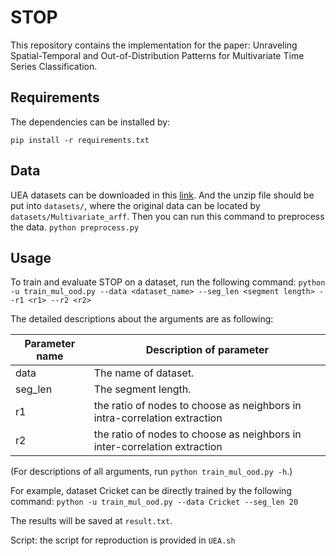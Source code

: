 # STOP
This repository contains the implementation for the paper: Unraveling Spatial-Temporal and Out-of-Distribution Patterns for Multivariate
Time Series Classification.

## Requirements
The dependencies can be installed by: 

```pip install -r requirements.txt```

## Data
UEA datasets can be downloaded in this [link](http://www.timeseriesclassification.com/). And the unzip file should be put into `datasets/`, where the original data can be located by `datasets/Multivariate_arff`.
Then you can run this command to preprocess the data.
```python preprocess.py```

## Usage
To train and evaluate STOP on a dataset, run the following command:
```python -u train_mul_ood.py --data <dataset_name> --seg_len <segment length> --r1 <r1> --r2 <r2>```

The detailed descriptions about the arguments are as following:


| Parameter name | Description of parameter                                                  |
|----------------|---------------------------------------------------------------------------|
| data           | The name of dataset.                                                      |
| seg_len        | The segment length.                                                       |
| r1             | the ratio of nodes to choose as neighbors in intra-correlation extraction |
| r2             | the ratio of nodes to choose as neighbors in inter-correlation extraction |                                                                    |

(For descriptions of all arguments, run `python train_mul_ood.py -h`.)

For example, dataset Cricket can be directly trained by the following command:
```python -u train_mul_ood.py --data Cricket --seg_len 20```

The results will be saved at ```result.txt```. 



Script: the script for reproduction is provided in ```UEA.sh```